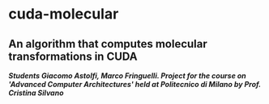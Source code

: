 # cuda-molecular
An algorithm that computes molecular transformations in CUDA
---
***Students Giacomo Astolfi, Marco Fringuelli. Project for the course on 'Advanced Computer Architectures' held at Politecnico di Milano by Prof. Cristina Silvano***